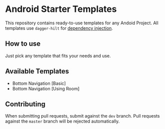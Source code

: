 # Android Starter Templates

This repository contains ready-to-use templates for any Andoid Project. All templates use `dagger-hilt`
for [dependency injection](https://en.wikipedia.org/wiki/Dependency_injection).

## How to use

Just pick any template that fits your needs and use.

## Available Templates

- Bottom Navigation [Basic]
- Bottom Navigation [Using Room]

## Contributing

When submitting pull requests, submit against the `dev` branch. Pull requests against the `master` branch
will be rejected automatically.
